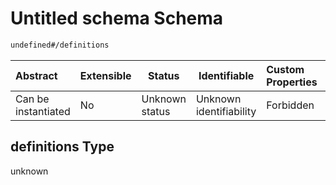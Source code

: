 # Untitled schema Schema

```txt
undefined#/definitions
```




| Abstract            | Extensible | Status         | Identifiable            | Custom Properties | Additional Properties | Access Restrictions | Defined In                                                                               |
| :------------------ | ---------- | -------------- | ----------------------- | :---------------- | --------------------- | ------------------- | ---------------------------------------------------------------------------------------- |
| Can be instantiated | No         | Unknown status | Unknown identifiability | Forbidden         | Allowed               | none                | [session_end.schema.json\*](../../../out/session_end.schema.json "open original schema") |

## definitions Type

unknown
